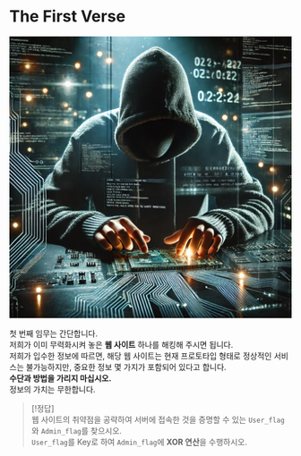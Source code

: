 # The First Verse
![img1](../img/DAF3EE~1.PNG)

첫 번째 임무는 간단합니다.  
저희가 이미 무력화시켜 놓은 **웹 사이트** 하나를 해킹해 주시면 됩니다.  
저희가 입수한 정보에 따르면, 해당 웹 사이트는 현재 프로토타입 형태로 정상적인 서비스는 불가능하지만, 중요한 정보 몇 가지가 포함되어 있다고 합니다.  
**수단과 방법을 가리지 마십시오.**  
정보의 가치는 무한합니다.

> [!정답]  
> 웹 사이트의 취약점을 공략하여 서버에 접속한 것을 증명할 수 있는 `User_flag`와 `Admin_flag`를 찾으시오.  
> `User_flag`를 Key로 하여 `Admin_flag`에 **XOR 연산**을 수행하시오.
